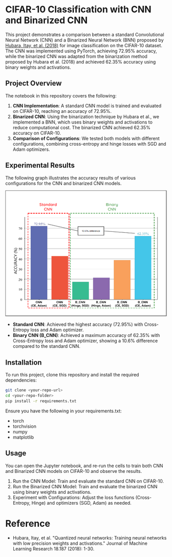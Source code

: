 # CIFAR-10 Classification with CNN and Binarized CNN

This project demonstrates a comparison between a standard Convolutional Neural Network (CNN) and a Binarized Neural Network (BNN) proposed by [Hubara, Itay, et al. (2018)](https://www.jmlr.org/papers/volume18/16-456/16-456.pdf) for image classification on the CIFAR-10 dataset. The CNN was implemented using PyTorch, achieving 72.95% accuracy, while the binarized CNN was adapted from the binarization method proposed by Hubara et al. (2018) and achieved 62.35% accuracy using binary weights and activations.

## Project Overview

The notebook in this repository covers the following:
1. **CNN Implementation**: A standard CNN model is trained and evaluated on CIFAR-10, reaching an accuracy of 72.95%.
2. **Binarized CNN**: Using the binarization technique by Hubara et al., we implemented a BNN, which uses binary weights and activations to reduce computational cost. The binarized CNN achieved 62.35% accuracy on CIFAR-10.
3. **Comparison of Configurations**: We tested both models with different configurations, combining cross-entropy and hinge losses with SGD and Adam optimizers.

## Experimental Results

The following graph illustrates the accuracy results of various configurations for the CNN and binarized CNN models.

![Accuracy Comparison](acc%20comparison.png)

- **Standard CNN**: Achieved the highest accuracy (72.95%) with Cross-Entropy loss and Adam optimizer.
- **Binary CNN (B_CNN)**: Achieved a maximum accuracy of 62.35% with Cross-Entropy loss and Adam optimizer, showing a 10.6% difference compared to the standard CNN.

## Installation

To run this project, clone this repository and install the required dependencies:

```bash
git clone <your-repo-url>
cd <your-repo-folder>
pip install -r requirements.txt
```

Ensure you have the following in your requirements.txt:
- torch
- torchvision
- numpy
- matplotlib

## Usage

You can open the Jupyter notebook, and re-run the cells to train both CNN and Binarized CNN models on CIFAR-10 and observe the results.

1. Run the CNN Model: Train and evaluate the standard CNN on CIFAR-10.
2. Run the Binarized CNN Model: Train and evaluate the binarized CNN using binary weights and activations.
3. Experiment with Configurations: Adjust the loss functions (Cross-Entropy, Hinge) and optimizers (SGD, Adam) as needed.

# Reference
- Hubara, Itay, et al. "Quantized neural networks: Training neural networks with low precision weights and activations." Journal of Machine Learning Research 18.187 (2018): 1-30.

